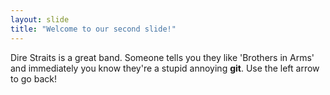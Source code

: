 ```yaml
---
layout: slide
title: "Welcome to our second slide!"
---
```

Dire Straits is a great band. Someone tells you they like 'Brothers in Arms' and immediately you know they're a stupid annoying **git**.
Use the left arrow to go back!

